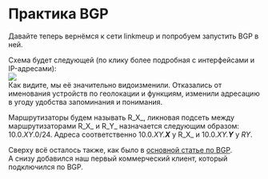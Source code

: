 # Практика BGP

Давайте теперь вернёмся к сети linkmeup и попробуем запустить BGP в ней.  

Схема будет следующей (по клику более подробная с интерфейсами и IP-адресами):  
[![](http://img-fotki.yandex.ru/get/9151/83739833.31/0_cbff7_c65c45c0_XXL.png)](http://img-fotki.yandex.ru/get/9118/83739833.31/0_cbff8_dba47434_XXL.png)  
Как видите, мы её значительно видоизменили. Отказались от именования устройств по геолокации и функциям, изменили адресацию в угоду удобства запоминания и понимания.  

Маршрутизаторы будем называть R_X_, ликновая подсеть между маршрутизаторами R_X_ и R_Y_ назначается следующим образом: 10.0._XY_.0/24\. Адреса соответственно 10.0._XY.**X**_ у R_X_ и 10.0._XY.**Y**_ у _RY_.  

Сверху всё осталось также, как было в [основной статье по BGP](http://habrahabr.ru/post/184350/).  
А снизу добавился наш первый коммерческий клиент, который подключился по BGP.  